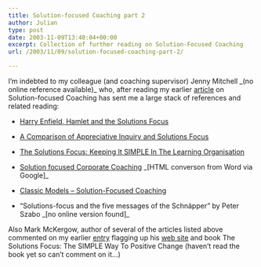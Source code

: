 ```yaml
---
title: Solution-focused Coaching part 2
author: Julian
type: post
date: 2003-11-09T13:40:04+00:00
excerpt: Collection of further reading on Solution-Focused Coaching
url: /2003/11/09/solution-focused-coaching-part-2/

---
```

I&#8217;m indebted to my colleague (and coaching supervisor) Jenny Mitchell \_(no online reference available)\_ who, after reading my earlier [article][1] on Solution-focused Coaching has sent me a large stack of references and related reading:

* [Harry Enfield, Hamlet and the Solutions Focus][2]

* [A Comparison of Appreciative Inquiry and Solutions Focus][3]

* [The Solutions Focus: Keeping It SIMPLE In The Learning Organisation][4]

* [Solution focused Corporate Coaching][5] \_[HTML converson from Word via Google]\_

* [Classic Models &#8211; Solution-Focused Coaching][6]

* &#8220;Solutions-focus and the five messages of the Schnäpper&#8221; by Peter Szabo \_[no online version found]\_

Also Mark McKergow, author of several of the articles listed above commented on my earlier [entry][1] flagging up his [web site][7] and book <amazonlink asin="1857882709">The Solutions Focus: The SIMPLE Way To Positive Change</amazonlink> (haven&#8217;t read the book yet so can&#8217;t comment on it&#8230;)

 [1]: https://www.synesthesia.co.uk/blog/archives/coaching/000193.php "synesthesia: Solution-focused Coaching"
 [2]: https://www.thesolutionsfocus.com/article1.cfm "Harry Enfield, Hamlet and the Solutions Focus - by Paul Z Jackson and Mark McKergow; Organisations and People 8, No 1 pp 26 - 31 (2001)"
 [3]: https://www.thesolutionsfocus.com/article4.cfm "A Comparison of Appreciative Inquiry and Solutions Focus by Kendy Rossi, Tricia Lustig & Mark McKergow"
 [4]: https://www.thesolutionsfocus.com/article3.cfm "The Solutions Focus: Keeping It SIMPLE In The Learning Organisation by Mark McKergow"
 [5]: https://www.google.com/search?q=cache:PPsoJ8M067YJ:www.solution-focused-management.com/en/inhoud/SolFoc.doc+Solution+focused+corporate+coaching&hl=en&ie=UTF-8 "Solution focused Corporate Coaching by Lois Cauffman and Insoo Kim Berg"
 [6]: https://www.mentoringforchange.co.uk/classic/solution.shtml "Classic Models - Solution-Focused Coaching by Dr Mike Munro Turner"
 [7]: https://www.thesolutionsfocus.com/articles.cfm